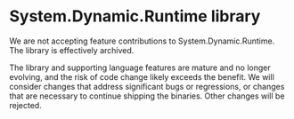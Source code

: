 # System.Dynamic.Runtime library

We are not accepting feature contributions to System.Dynamic.Runtime.
The library is effectively archived.

The library and supporting language features are mature and no longer evolving, and the risk of code change likely exceeds the benefit.
We will consider changes that address significant bugs or regressions, or changes that are necessary to continue shipping the binaries.
Other changes will be rejected.

